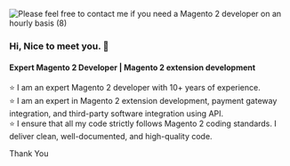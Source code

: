 ![Please feel free to contact me if you need a Magento 2 developer on an hourly basis (8)](https://github.com/user-attachments/assets/47cd88b0-bf3f-44b2-9b4c-a3c98c8f0775)

### Hi, Nice to meet you. 👋

#### Expert Magento 2 Developer | Magento 2 extension development
⭐️ I am an expert Magento 2 developer with 10+  years of experience.<br>
⭐️ I am an expert in Magento 2 extension development, payment gateway integration, and third-party software integration using API.<br>
⭐️ I ensure that all my code strictly follows Magento 2 coding standards. I deliver clean, well-documented, and high-quality code.<br>

Thank You
